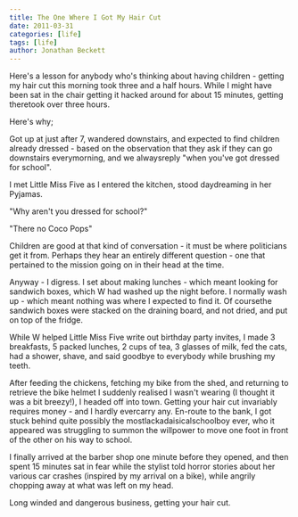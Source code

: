 ```yaml
---
title: The One Where I Got My Hair Cut
date: 2011-03-31
categories: [life]
tags: [life]
author: Jonathan Beckett
---
```


Here's a lesson for anybody who's thinking about having children - getting my hair cut this morning took three and a half hours. While I might have been sat in the chair getting it hacked around for about 15 minutes, getting theretook over three hours.

Here's why;

Got up at just after 7, wandered downstairs, and expected to find children already dressed - based on the observation that they ask if they can go downstairs everymorning, and we alwaysreply "when you've got dressed for school".

I met Little Miss Five as I entered the kitchen, stood daydreaming in her Pyjamas.

"Why aren't you dressed for school?"

"There no Coco Pops"

Children are good at that kind of conversation - it must be where politicians get it from. Perhaps they hear an entirely different question - one that pertained to the mission going on in their head at the time.

Anyway - I digress. I set about making lunches - which meant looking for sandwich boxes, which W had washed up the night before. I normally wash up - which meant nothing was where I expected to find it. Of coursethe sandwich boxes were stacked on the draining board, and not dried, and put on top of the fridge.

While W helped Little Miss Five write out birthday party invites, I made 3 breakfasts, 5 packed lunches, 2 cups of tea, 3 glasses of milk, fed the cats, had a shower, shave, and said goodbye to everybody while brushing my teeth.

After feeding the chickens, fetching my bike from the shed, and returning to retrieve the bike helmet I suddenly realised I wasn't wearing (I thought it was a bit breezy!), I headed off into town. Getting your hair cut invariably requires money - and I hardly evercarry any. En-route to the bank, I got stuck behind quite possibly the mostlackadaisicalschoolboy ever, who it appeared was struggling to summon the willpower to move one foot in front of the other on his way to school.

I finally arrived at the barber shop one minute before they opened, and then spent 15 minutes sat in fear while the stylist told horror stories about her various car crashes (inspired by my arrival on a bike), while angrily chopping away at what was left on my head.

Long winded and dangerous business, getting your hair cut.
